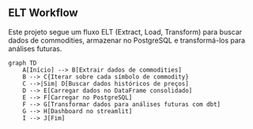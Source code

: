## ELT Workflow

Este projeto segue um fluxo ELT (Extract, Load, Transform) para buscar dados de commodities, armazenar no PostgreSQL e transformá-los para análises futuras.

```mermaid
graph TD
    A[Início] --> B[Extrair dados de commodities]
    B --> C{Iterar sobre cada símbolo de commodity}
    C -->|Sim| D[Buscar dados históricos de preços]
    D --> E[Carregar dados no DataFrame consolidado]
    E --> F[Carregar no PostgreSQL]
    F --> G[Transformar dados para análises futuras com dbt]
    G --> H[Dashboard no streamlit]
    I --> J[Fim]